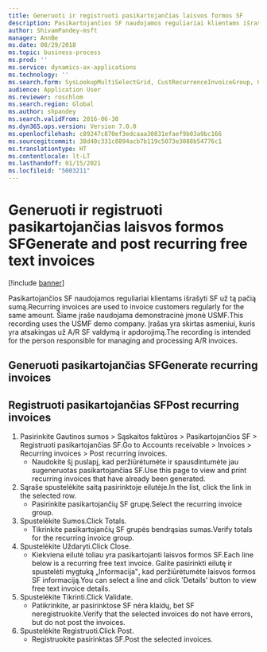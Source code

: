 ```yaml
---
title: Generuoti ir registruoti pasikartojančias laisvos formos SF
description: Pasikartojančios SF naudojamos reguliariai klientams išrašyti SF už tą pačią sumą.
author: ShivamPandey-msft
manager: AnnBe
ms.date: 08/29/2018
ms.topic: business-process
ms.prod: ''
ms.service: dynamics-ax-applications
ms.technology: ''
ms.search.form: SysLookupMultiSelectGrid, CustRecurrenceInvoiceGroup, CustFreeInvoice, CustRecurrenceInvoiceTotals
audience: Application User
ms.reviewer: roschlom
ms.search.region: Global
ms.author: shpandey
ms.search.validFrom: 2016-06-30
ms.dyn365.ops.version: Version 7.0.0
ms.openlocfilehash: c89247c870ef3edcaaa30831efaef9b03a9bc166
ms.sourcegitcommit: 38d40c331c8894acb7b119c5073e3088b54776c1
ms.translationtype: HT
ms.contentlocale: lt-LT
ms.lasthandoff: 01/15/2021
ms.locfileid: "5003211"
---
```

# <a name="generate-and-post-recurring-free-text-invoices"></a><span data-ttu-id="db66b-103">Generuoti ir registruoti pasikartojančias laisvos formos SF</span><span class="sxs-lookup"><span data-stu-id="db66b-103">Generate and post recurring free text invoices</span></span>

[!include [banner](../../includes/banner.md)]

<span data-ttu-id="db66b-104">Pasikartojančios SF naudojamos reguliariai klientams išrašyti SF už tą pačią sumą.</span><span class="sxs-lookup"><span data-stu-id="db66b-104">Recurring invoices are used to invoice customers regularly for the same amount.</span></span> <span data-ttu-id="db66b-105">Šiame įraše naudojama demonstracinė įmonė USMF.</span><span class="sxs-lookup"><span data-stu-id="db66b-105">This recording uses the USMF demo company.</span></span> <span data-ttu-id="db66b-106">Įrašas yra skirtas asmeniui, kuris yra atsakingas už A/R SF valdymą ir apdorojimą.</span><span class="sxs-lookup"><span data-stu-id="db66b-106">The recording is intended for the person responsible for managing and processing A/R invoices.</span></span>


## <a name="generate-recurring-invoices"></a><span data-ttu-id="db66b-107">Generuoti pasikartojančias SF</span><span class="sxs-lookup"><span data-stu-id="db66b-107">Generate recurring invoices</span></span>

## <a name="post-recurring-invoices"></a><span data-ttu-id="db66b-108">Registruoti pasikartojančias SF</span><span class="sxs-lookup"><span data-stu-id="db66b-108">Post recurring invoices</span></span>
1. <span data-ttu-id="db66b-109">Pasirinkite Gautinos sumos > Sąskaitos faktūros > Pasikartojančios SF > Registruoti pasikartojančias SF.</span><span class="sxs-lookup"><span data-stu-id="db66b-109">Go to Accounts receivable > Invoices > Recurring invoices > Post recurring invoices.</span></span>
    * <span data-ttu-id="db66b-110">Naudokite šį puslapį, kad peržiūrėtumėte ir spausdintumėte jau sugeneruotas pasikartojančias SF.</span><span class="sxs-lookup"><span data-stu-id="db66b-110">Use this page to view and print recurring invoices that have already been generated.</span></span>  
2. <span data-ttu-id="db66b-111">Sąraše spustelėkite saitą pasirinktoje eilutėje.</span><span class="sxs-lookup"><span data-stu-id="db66b-111">In the list, click the link in the selected row.</span></span>
    * <span data-ttu-id="db66b-112">Pasirinkite pasikartojančių SF grupę.</span><span class="sxs-lookup"><span data-stu-id="db66b-112">Select the recurring invoice group.</span></span>  
3. <span data-ttu-id="db66b-113">Spustelėkite Sumos.</span><span class="sxs-lookup"><span data-stu-id="db66b-113">Click Totals.</span></span>
    * <span data-ttu-id="db66b-114">Tikrinkite pasikartojančių SF grupės bendrąsias sumas.</span><span class="sxs-lookup"><span data-stu-id="db66b-114">Verify totals for the recurring invoice group.</span></span>  
4. <span data-ttu-id="db66b-115">Spustelėkite Uždaryti.</span><span class="sxs-lookup"><span data-stu-id="db66b-115">Click Close.</span></span>
    * <span data-ttu-id="db66b-116">Kiekviena eilutė toliau yra pasikartojanti laisvos formos SF.</span><span class="sxs-lookup"><span data-stu-id="db66b-116">Each line below is a recurring free text invoice.</span></span> <span data-ttu-id="db66b-117">Galite pasirinkti eilutę ir spustelėti mygtuką „Informacija‟, kad peržiūrėtumėte laisvos formos SF informaciją.</span><span class="sxs-lookup"><span data-stu-id="db66b-117">You can select a line and click 'Details' button to view free text invoice details.</span></span>  
5. <span data-ttu-id="db66b-118">Spustelėkite Tikrinti.</span><span class="sxs-lookup"><span data-stu-id="db66b-118">Click Validate.</span></span>
    * <span data-ttu-id="db66b-119">Patikrinkite, ar pasirinktose SF nėra klaidų, bet SF neregistruokite.</span><span class="sxs-lookup"><span data-stu-id="db66b-119">Verify that the selected invoices do not have errors, but do not post the invoices.</span></span>  
6. <span data-ttu-id="db66b-120">Spustelėkite Registruoti.</span><span class="sxs-lookup"><span data-stu-id="db66b-120">Click Post.</span></span>
    * <span data-ttu-id="db66b-121">Registruokite pasirinktas SF.</span><span class="sxs-lookup"><span data-stu-id="db66b-121">Post the selected invoices.</span></span>  

